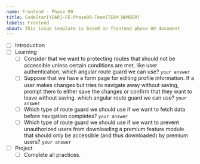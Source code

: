```yaml
---
name: Frontend - Phase 09
title: CodeStar[YEAR]-FE-Phase09-Team[TEAM_NUMBER]
labels: Frontend
about: This issue template is based on frontend phase 09 document
---
```


-   [ ] Introduction
-   [ ] Learning
    -   [ ] Consider that we want to protecting routes that should not be accessible unless certain
            conditions are met, like user authentication, which angular route guard we can use? `your answer`
    -   [ ] Suppose that we have a form page for editing profile information. If a user makes changes but
            tries to navigate away without saving, prompt them to either save the changes or confirm that they want to leave without saving. which angular route guard we can use? `your answer`
    -   [ ] Which type of route guard we should use if we want to fetch data before navigation completes? `your answer`
    -   [ ] Which type of route guard we should use if we want to prevent unauthorized users from downloading a premium feature module that should only be accessible (and thus downloaded) by premium users? `your answer`
-   [ ] Project
    -  [ ] Complete all practices.